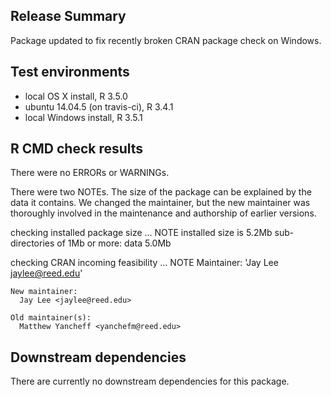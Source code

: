 ## Release Summary
Package updated to fix recently broken CRAN package check on Windows.

## Test environments
* local OS X install, R 3.5.0
* ubuntu 14.04.5 (on travis-ci), R 3.4.1
* local Windows install, R 3.5.1

## R CMD check results
There were no ERRORs or WARNINGs.

There were two NOTEs. The size of the package can be explained by the data it contains. We changed the maintainer, but the new maintainer was thoroughly involved in the maintenance and authorship of earlier versions.

  checking installed package size ... NOTE
    installed size is  5.2Mb
    sub-directories of 1Mb or more:
      data   5.0Mb
  
  checking CRAN incoming feasibility ... NOTE
    Maintainer: 'Jay Lee <jaylee@reed.edu>'
    
    New maintainer:
      Jay Lee <jaylee@reed.edu>
    
    Old maintainer(s):
      Matthew Yancheff <yanchefm@reed.edu>

## Downstream dependencies
There are currently no downstream dependencies for this package.
